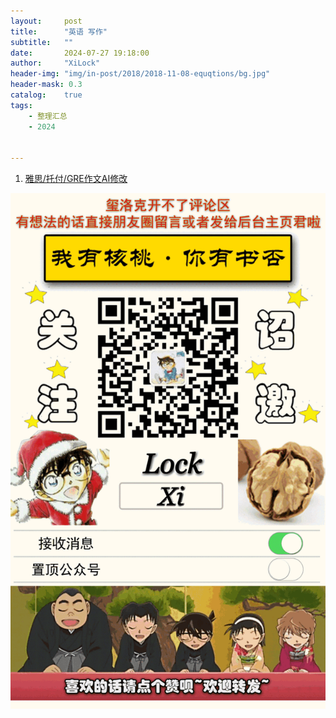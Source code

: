 ```yaml
---
layout:     post
title:      "英语 写作"
subtitle:   ""
date:       2024-07-27 19:18:00
author:     "XiLock"
header-img: "img/in-post/2018/2018-11-08-equqtions/bg.jpg"
header-mask: 0.3
catalog:    true
tags:
    - 整理汇总
    - 2024


---
```


1. [雅思/托付/GRE作文AI修改](https://www.essay.art/)

![](/img/wc-tail.GIF)
